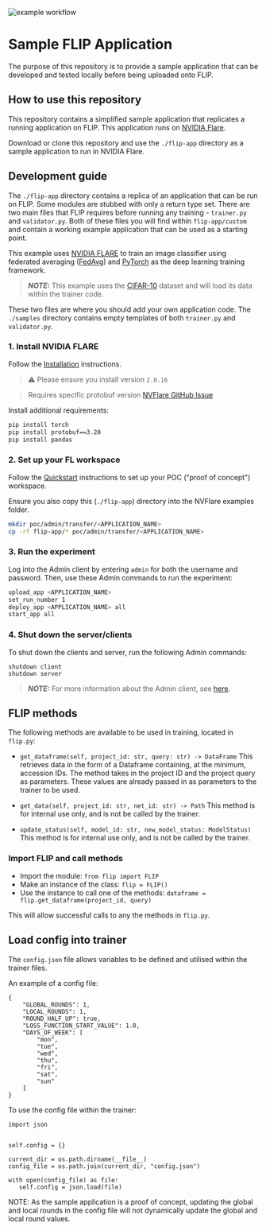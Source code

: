 ![example workflow](https://github.com/github/docs/actions/workflows/nvflare-test.yml/badge.svg)

# Sample FLIP Application

The purpose of this repository is to provide a sample application that can be developed and tested locally before being uploaded onto FLIP.
## **How to use this repository**

This repository contains a simplified sample application that replicates a running application on FLIP. This application runs on [NVIDIA Flare](https://github.com/NVIDIA/NVFlare).

Download or clone this repository and use the `./flip-app` directory as a sample application to run in NVIDIA Flare.

## **Development guide**

The `./flip-app` directory contains a replica of an application that can be run on FLIP. Some modules are stubbed with only a return type set. There are two main files that FLIP requires before running any training - `trainer.py` and `validator.py`. Both of these files you will find within `flip-app/custom` and contain a working example application that can be used as a starting point.

This example uses [NVIDIA FLARE](https://nvidia.github.io/NVFlare) to train an image classifier using federated averaging ([FedAvg]([FedAvg](https://arxiv.org/abs/1602.05629))) and [PyTorch](https://pytorch.org/) as the deep learning training framework.

> **_NOTE:_** This example uses the [CIFAR-10](https://www.cs.toronto.edu/~kriz/cifar.html) dataset and will load its data within the trainer code.

These two files are where you should add your own application code. The `./samples` directory contains empty templates of both `trainer.py` and `validator.py`.

### 1. Install NVIDIA FLARE

Follow the [Installation](https://nvflare.readthedocs.io/en/2.0/installation.html) instructions.

> ⚠️ Please ensure you install version `2.0.16`

> Requires specific protobuf version [NVFlare GitHub Issue](https://github.com/NVIDIA/NVFlare/issues/608)

Install additional requirements:

```bash
pip install torch
pip install protobuf==3.20
pip install pandas
```

### 2. Set up your FL workspace

Follow the [Quickstart](https://nvflare.readthedocs.io/en/2.0/quickstart.html) instructions to set up your POC ("proof of concept") workspace.

Ensure you also copy this (`./flip-app`) directory into the NVFlare examples folder.

```bash
mkdir poc/admin/transfer/<APPLICATION_NAME>
cp -rf flip-app/* poc/admin/transfer/<APPLICATION_NAME>
```

### 3. Run the experiment

Log into the Admin client by entering `admin` for both the username and password.
Then, use these Admin commands to run the experiment:

```bash
upload_app <APPLICATION_NAME>
set_run_number 1
deploy_app <APPLICATION_NAME> all
start_app all
```

### 4. Shut down the server/clients

To shut down the clients and server, run the following Admin commands:
```
shutdown client
shutdown server
```

> **_NOTE:_** For more information about the Admin client, see [here](https://nvflare.readthedocs.io/en/2.0/user_guide/admin_commands.html).

## **FLIP methods**
The following methods are available to be used in training, located in `flip.py`:

- `get_dataframe(self, project_id: str, query: str) -> DataFrame`
   This retrieves data in the form of a Dataframe containing, at the minimum, accession IDs.
   The method takes in the project ID and the project query as parameters. These values are
   already passed in as parameters to the trainer to be used.

- `get_data(self, project_id: str, net_id: str) -> Path`
   This method is for internal use only, and is not be called by the trainer.

- `update_status(self, model_id: str, new_model_status: ModelStatus)`
   This method is for internal use only, and is not be called by the trainer.

### Import FLIP and call methods
- Import the module: `from flip import FLIP`
- Make an instance of the class: `flip = FLIP()`
- Use the instance to call one of the methods: `dataframe = flip.get_dataframe(project_id, query)`

This will allow successful calls to any the methods in `flip.py`.

## **Load config into trainer**
The `config.json` file allows variables to be defined and utilised within the trainer files.

An example of a config file:
```
{
	"GLOBAL_ROUNDS": 1,
	"LOCAL_ROUNDS": 1,
	"ROUND_HALF_UP": true,
	"LOSS_FUNCTION_START_VALUE": 1.0,
	"DAYS_OF_WEEK": [
		"mon",
		"tue",
		"wed",
		"thu",
		"fri",
		"sat",
		"sun"
	]
}
```

To use the config file within the trainer:

```
import json


self.config = {}

current_dir = os.path.dirname(__file__)
config_file = os.path.join(current_dir, "config.json")

with open(config_file) as file:
   self.config = json.load(file)
```

NOTE: As the sample application is a proof of concept, updating the global and local rounds in 
the config file will not dynamically update the global and local round values.